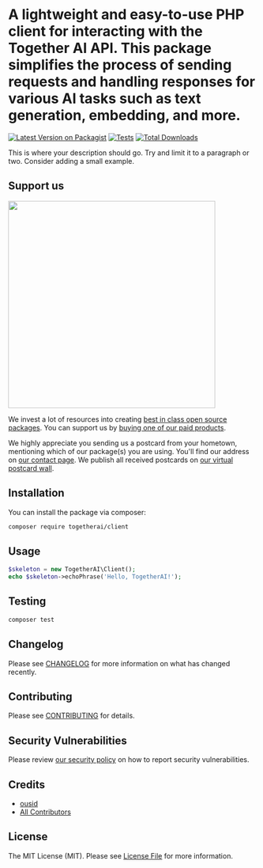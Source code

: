 # A lightweight and easy-to-use PHP client for interacting with the Together AI API. This package simplifies the process of sending requests and handling responses for various AI tasks such as text generation, embedding, and more.

[![Latest Version on Packagist](https://img.shields.io/packagist/v/togetherai/client.svg?style=flat-square)](https://packagist.org/packages/togetherai/client)
[![Tests](https://img.shields.io/github/actions/workflow/status/togetherai/client/run-tests.yml?branch=main&label=tests&style=flat-square)](https://github.com/togetherai/client/actions/workflows/run-tests.yml)
[![Total Downloads](https://img.shields.io/packagist/dt/togetherai/client.svg?style=flat-square)](https://packagist.org/packages/togetherai/client)

This is where your description should go. Try and limit it to a paragraph or two. Consider adding a small example.

## Support us

[<img src="https://github-ads.s3.eu-central-1.amazonaws.com/client.jpg?t=1" width="419px" />](https://spatie.be/github-ad-click/client)

We invest a lot of resources into creating [best in class open source packages](https://spatie.be/open-source). You can support us by [buying one of our paid products](https://spatie.be/open-source/support-us).

We highly appreciate you sending us a postcard from your hometown, mentioning which of our package(s) you are using. You'll find our address on [our contact page](https://spatie.be/about-us). We publish all received postcards on [our virtual postcard wall](https://spatie.be/open-source/postcards).

## Installation

You can install the package via composer:

```bash
composer require togetherai/client
```

## Usage

```php
$skeleton = new TogetherAI\Client();
echo $skeleton->echoPhrase('Hello, TogetherAI!');
```

## Testing

```bash
composer test
```

## Changelog

Please see [CHANGELOG](CHANGELOG.md) for more information on what has changed recently.

## Contributing

Please see [CONTRIBUTING](https://github.com/spatie/.github/blob/main/CONTRIBUTING.md) for details.

## Security Vulnerabilities

Please review [our security policy](../../security/policy) on how to report security vulnerabilities.

## Credits

- [ousid](https://github.com/ousid)
- [All Contributors](../../contributors)

## License

The MIT License (MIT). Please see [License File](LICENSE.md) for more information.
